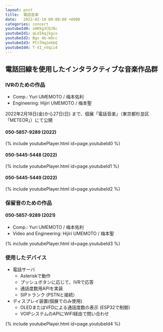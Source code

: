 ```yaml
---
layout: post
title:  電話音楽
date:   2022-02-18 00:00:00 +0900
categories: concert
youtubeId0: xHKkg3CDJ0c
youtubeId1: qLdIAqjkgio
youtubeId2: Bgx_4b-mOcc
youtubeId3: PCt7Hq2ebbQ
youtubeId4: T-XI_vVqii4
---
```


## 電話回線を使用したインタラクティブな音楽作品群



### IVRのための作品

- Comp.: Yuri UMEMOTO / 梅本佑利
- Engineering: Hijiri UMEMOTO / 梅本聖

2022年2月18日(金)から27日(日) まで、個展「電話音楽」（東京都杉並区「METEOR」）にて公開

#### 050-5857-9289 (2022)
{% include youtubePlayer.html id=page.youtubeId0 %}

#### 050-5445-5448 (2022)
{% include youtubePlayer.html id=page.youtubeId1 %}

#### 050-5445-5449 (2022)
{% include youtubePlayer.html id=page.youtubeId2 %}


### 保留音のための作品

#### 050-5857-9289 (2021)

- Comp.: Yuri UMEMOTO / 梅本佑利
- Video and Engineering: Hijiri UMEMOTO / 梅本聖

{% include youtubePlayer.html id=page.youtubeId3 %}



### 使用したデバイス
- 電話サーバ
    - Asteriskで動作
    - プッシュボタンに応じて、IVRで応答
    - 通話度数用APIを実装
    - SIPトランク (PSTNと接続）
- ディスプレイ装置(個展でのみ使用)
  - OLEDまたはVFDによる通話度数の表示 (ESP32で制御）
  - VOIPシステムのAPIにWIFI経由で問い合わせ

{% include youtubePlayer.html id=page.youtubeId4 %}

